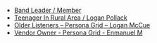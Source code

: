 - [Band Leader / Member](https://docs.google.com/presentation/d/1tx4WylrkcNyvabOGsZHuQoppA285CvyLSz-a4aq-blI/edit?usp=sharing)
- [Teenager In Rural Area / Logan Pollack](https://docs.google.com/presentation/d/1rvQ10wu_RV7Lgp4SQwec4BF2cBzyvrRXuiH51CgQhfk/edit?slide=id.g368dbb5c895_1_32#slide=id.g368dbb5c895_1_32)
- [Older Listeners – Persona Grid – Logan McCue](https://docs.google.com/presentation/d/1Wmdq4CbkmR6nk39l1UJtmnSKUKPB5L1fJi_0MN5OJeY/edit?usp=sharing)
- [ Vendor Owner - Persona Grid - Enmanuel M](https://docs.google.com/presentation/d/1IsBrYLU48ailqvAV8KpYw7ZteAlqk0-TiyyaFEf9EII/edit?usp=sharing)
